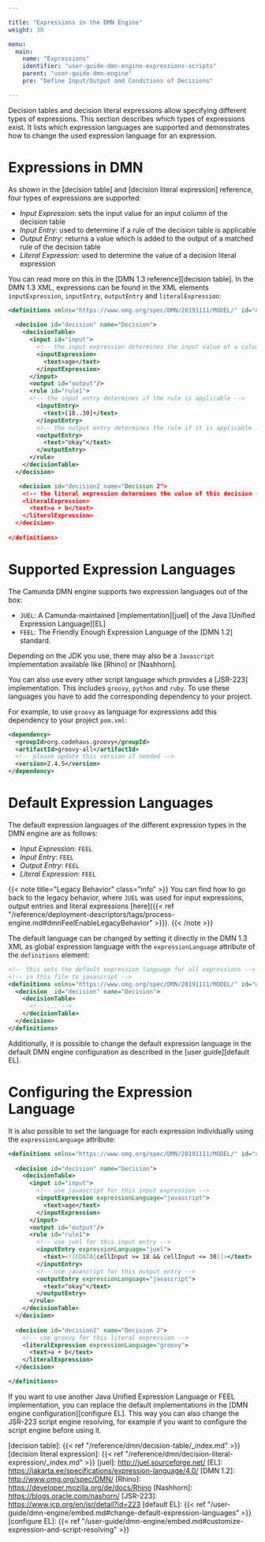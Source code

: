 ```yaml
---

title: "Expressions in the DMN Engine"
weight: 30

menu:
  main:
    name: "Expressions"
    identifier: "user-guide-dmn-engine-expressions-scripts"
    parent: "user-guide-dmn-engine"
    pre: "Define Input/Output and Conditions of Decisions"

---
```


Decision tables and decision literal expressions allow specifying different types of expressions.
This section describes which types of expressions exist.
It lists which expression languages are supported and demonstrates how to change the used expression language for an expression.

# Expressions in DMN

As shown in the [decision table] and [decision literal expression] reference, four types of expressions are supported:

- *Input Expression*: sets the input value for an input column
  of the decision table
- *Input Entry*: used to determine if a rule of the decision
  table is applicable
- *Output Entry*: returns a value which is added to the output of a matched rule
  of the decision table
- *Literal Expression*: used to determine the value of a decision literal expression 

You can read more on this in the [DMN 1.3 reference][decision table]. In
the DMN 1.3 XML, expressions can be found in the XML
elements `inputExpression`, `inputEntry`, `outputEntry` and `literalExpression`:

```xml
<definitions xmlns="https://www.omg.org/spec/DMN/20191111/MODEL/" id="definitions" name="definitions" namespace="http://camunda.org/schema/1.0/dmn">
  
  <decision id="decision" name="Decision">
    <decisionTable>
      <input id="input">
        <!-- the input expression determines the input value of a column -->
        <inputExpression>
          <text>age</text>
        </inputExpression>
      </input>
      <output id="output"/>
      <rule id="rule1">
      <!-- the input entry determines if the rule is applicable -->
        <inputEntry>
          <text>[18..30]</text>
        </inputEntry>
        <!-- the output entry determines the rule if it is applicable -->
        <outputEntry>
          <text>"okay"</text>
        </outputEntry>
      </rule>
    </decisionTable>
  </decision>

   <decision id="decision2 name="Decision 2">
    <!-- the literal expression determines the value of this decision -->
    <literalExpression>
      <text>a + b</text>
    </literalExpression> 
  </decision>
  
</definitions>
```

# Supported Expression Languages

The Camunda DMN engine supports two expression languages out of the box:

- `JUEL`: A Camunda-maintained [implementation][juel] of the Java [Unified Expression Language][EL]
- `FEEL`: The Friendly Enough Expression Language of the [DMN 1.2] standard.

Depending on the JDK you use, there may also be a `Javascript` implementation
available like [Rhino] or [Nashhorn].

You can also use every other script language which provides a [JSR-223]
implementation. This includes `groovy`, `python` and `ruby`. To use these
languages you have to add the corresponding dependency to your project.

For example, to use `groovy` as language for expressions add this dependency
to your project `pom.xml`:

```xml
<dependency>
  <groupId>org.codehaus.groovy</groupId>
  <artifactId>groovy-all</artifactId>
  <!-- please update this version if needed -->
  <version>2.4.5</version>
</dependency>
```

# Default Expression Languages

The default expression languages of the different expression types in the
DMN engine are as follows:

- *Input Expression*: `FEEL`
- *Input Entry*: `FEEL`
- *Output Entry*: `FEEL`
- *Literal Expression*: `FEEL`
 
{{< note title="Legacy Behavior" class="info" >}}
You can find how to go back to the legacy behavior, where `JUEL` was used for input expressions, 
output entries and literal expressions [here]({{< ref "/reference/deployment-descriptors/tags/process-engine.md#dmnFeelEnableLegacyBehavior" >}}).
{{< /note >}}

The default language can be changed by setting it directly in the DMN 1.3 XML as global expression language with the `expressionLanguage` attribute of
the `definitions` element:

```xml
<!-- this sets the default expression language for all expressions -->
<!-- in this file to javascript -->
<definitions xmlns="https://www.omg.org/spec/DMN/20191111/MODEL/" id="definitions" name="definitions" namespace="http://camunda.org/schema/1.0/dmn" expressionLanguage="javascript">
  <decision  id="decision" name="Decision">
    <decisionTable>
      <!-- ... -->
    </decisionTable>
  </decision>
</definitions>
```

Additionally, it is possible to change the default expression language in the default DMN engine configuration as described in the [user guide][default EL].


# Configuring the Expression Language

It is also possible to set the language for each expression individually using the `expressionLanguage` attribute:

```xml
<definitions xmlns="https://www.omg.org/spec/DMN/20191111/MODEL/" id="definitions" name="definitions" namespace="http://camunda.org/schema/1.0/dmn">
  
  <decision id="decision" name="Decision">
    <decisionTable>
      <input id="input">
        <!-- use javascript for this input expression -->
        <inputExpression expressionLanguage="javascript">
          <text>age</text>
        </inputExpression>
      </input>
      <output id="output"/>
      <rule id="rule1">
        <!-- use juel for this input entry -->
        <inputEntry expressionLanguage="juel">
          <text><![CDATA[cellInput >= 18 && cellInput <= 30]]></text>
        </inputEntry>
        <!-- use javascript for this output entry -->
        <outputEntry expressionLanguage="javascript">
          <text>"okay"</text>
        </outputEntry>
      </rule>
    </decisionTable>
  </decision>
  
  <decision id="decision2" name="Decision 2">
    <!-- use groovy for this literal expression -->
    <literalExpression expressionLanguage="groovy">
      <text>a + b</text>
    </literalExpression> 
  </decision>

</definitions>
```

If you want to use another Java Unified Expression Language or FEEL
implementation, you can replace the default implementations in the
[DMN engine configuration][configure EL]. This way you can also change
the JSR-223 script engine resolving, for example if you want to configure
the script engine before using it.


[decision table]: {{< ref "/reference/dmn/decision-table/_index.md" >}}
[decision literal expression]: {{< ref "/reference/dmn/decision-literal-expression/_index.md" >}}
[juel]: http://juel.sourceforge.net/
[EL]: https://jakarta.ee/specifications/expression-language/4.0/
[DMN 1.2]: http://www.omg.org/spec/DMN/
[Rhino]: https://developer.mozilla.org/de/docs/Rhino
[Nashhorn]: https://blogs.oracle.com/nashorn/
[JSR-223]: https://www.jcp.org/en/jsr/detail?id=223
[default EL]: {{< ref "/user-guide/dmn-engine/embed.md#change-default-expression-languages" >}}
[configure EL]: {{< ref "/user-guide/dmn-engine/embed.md#customize-expression-and-script-resolving" >}}
